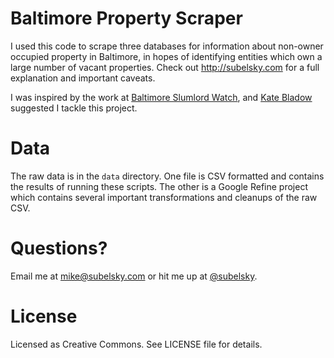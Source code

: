 Baltimore Property Scraper
==========================
I used this code to scrape three databases for information about non-owner
occupied property in Baltimore, in hopes of identifying entities which own a
large number of vacant properties. Check out http://subelsky.com for a full
explanation and important caveats.

I was inspired by the work at [Baltimore Slumlord
Watch](http://slumlordwatch.wordpress.com/), and [Kate
Bladow](http://www.linkedin.com/in/kbladow) suggested I tackle this project.

Data
====
The raw data is in the `data` directory. One file is CSV formatted and contains
the results of running these scripts. The other is a Google Refine project which
contains several important transformations and cleanups of the raw CSV.

Questions?
==========
Email me at mike@subelsky.com or hit me up at
[@subelsky](https://twitter.com/subelsky).

License
=======
Licensed as Creative Commons. See LICENSE file for details.
